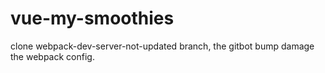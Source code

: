 # vue-my-smoothies

clone webpack-dev-server-not-updated branch, the gitbot bump damage the webpack config.
